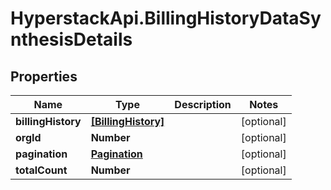 # HyperstackApi.BillingHistoryDataSynthesisDetails

## Properties

Name | Type | Description | Notes
------------ | ------------- | ------------- | -------------
**billingHistory** | [**[BillingHistory]**](BillingHistory.md) |  | [optional] 
**orgId** | **Number** |  | [optional] 
**pagination** | [**Pagination**](Pagination.md) |  | [optional] 
**totalCount** | **Number** |  | [optional] 


